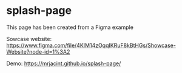 # splash-page

This page has been created from a Figma example

Sowcase website:
https://www.figma.com/file/4KIM14zOqqIKRuF8kBtHGs/Showcase-Website?node-id=1%3A2

Demo:
https://mrjacint.github.io/splash-page/
